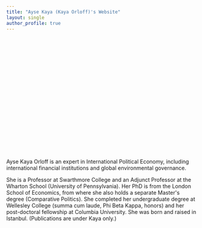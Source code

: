 ```yaml
---
title: "Ayse Kaya (Kaya Orloff)'s Website"
layout: single
author_profile: true
---
```


<div style="width: 100%; height: 300px; background-image: url('images/bookcover.jpg'); background-size: cover; background-position: center; margin-bottom: 20px;"></div>


Ayse Kaya Orloff is an expert in International Political Economy, including international financial institutions and global environmental governance.  

She is a Professor at Swarthmore College and an Adjunct Professor at the Wharton School (University of Pennsylvania). Her PhD is from the London School of Economics, from where she also holds a separate Master's degree (Comparative Politics). She completed her undergraduate degree at Wellesley College (summa cum laude, Phi Beta Kappa, honors) and her post-doctoral fellowship at Columbia University. She was born and raised in Istanbul.
(Publications are under Kaya only.)

